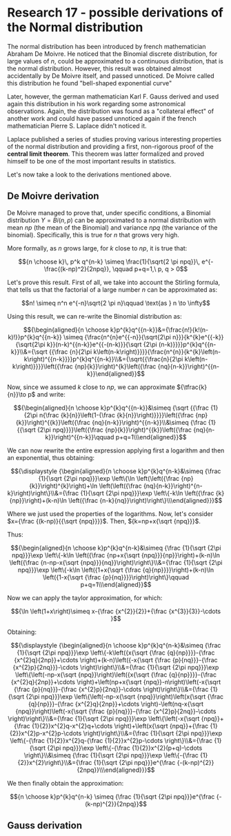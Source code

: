 <script type="text/javascript" id="MathJax-script" async
  src="https://cdn.jsdelivr.net/npm/mathjax@3/es5/tex-mml-chtml.js">
</script>
<script>
  MathJax = {
    tex: {
      inlineMath: [['$', '$']]
    }
  };
</script>

# Research 17 - possible derivations of the Normal distribution

The normal distribution has been introduced by french mathematician Abraham De Moivre. He noticed that the Binomial discrete distribution, for large values of $n$, could be approximated to a continuous distribution, that is the normal distribution. However, this result was obtained almost accidentally by De Moivre itself, and passed unnoticed. De Moivre called this distribution he found "bell-shaped exponential curve"

Later, however, the german mathematician Karl F. Gauss derived and used again this distribution in his work regarding some astronomical observations. Again, the distribution was found as a "collateral effect" of another work and could have passed unnoticed again if the french mathematician Pierre S. Laplace didn't noticed it.

Laplace published a series of studies proving various interesting properties of the normal distribution and providing a first, non-rigorous proof of the **central limit theorem**. This theorem was latter formalized and proved himself to be one of the most important results in statistics.

Let's now take a look to the derivations mentioned above.

## De Moivre derivation

De Moivre managed to prove that, under specific conditions, a Binomial distribution $Y=Bi(n,p)$ can be approximated to a normal distribution with mean $np$ (the mean of the Binomial) and variance $npq$ (the variance of the binomial). Specifically, this is true for $n$ that grows very high.

More formally, as $n$ grows large, for $k$ close to $np$, it is true that:

$${n \choose k}\, p^k q^{n-k} \simeq \frac{1}{\sqrt{2 \pi npq}}\, e^{-\frac{(k-np)^2}{2npq}}, \qquad p+q=1,\ p, q > 0$$

Let's prove this result. First of all, we take into account the Stirling formula, that tells us that the factorial of a large number $n$ can be approximated as:

$$n! \simeq  n^n e^{-n}\sqrt{2 \pi n}\qquad \text{as } n \to \infty$$

Using this result, we can re-write the Binomial distribution as:

$${\begin{aligned}{n \choose k}p^{k}q^{{n-k}}&={\frac{n!}{k!(n-k)!}}p^{k}q^{{n-k}} \simeq {\frac{n^{n}e^{{-n}}{\sqrt{2\pi n}}}{k^{k}e^{{-k}}{\sqrt{2\pi k}}(n-k)^{{n-k}}e^{{-(n-k)}}{\sqrt  {2\pi (n-k)}}}}p^{k}q^{{n-k}}\\&={\sqrt  {{\frac  {n}{2\pi k\left(n-k\right)}}}}{\frac{n^{n}}{k^{k}\left(n-k\right)^{{n-k}}}}p^{k}q^{{n-k}}\\&={\sqrt{{\frac{n}{2\pi k\left(n-k\right)}}}}\left({\frac  {np}{k}}\right)^{k}\left({\frac  {nq}{n-k}}\right)^{{n-k}}\end{aligned}}$$

Now, since we assumed $k$ close to $np$, we can approximate ${\tfrac{k}{n}}\to p$ and write:

$${\begin{aligned}{n \choose k}p^{k}q^{{n-k}}&\simeq {\sqrt  {{\frac  {1}{2\pi n{\frac  {k}{n}}\left(1-{\frac  {k}{n}}\right)}}}}\left({\frac  {np}{k}}\right)^{{k}}\left({\frac  {nq}{n-k}}\right)^{{n-k}}\\&\simeq {\frac  {1}{{\sqrt  {2\pi npq}}}}\left({\frac  {np}{k}}\right)^{{k}}\left({\frac  {nq}{n-k}}\right)^{{n-k}}\qquad p+q=1\\\end{aligned}}$$

We can now rewrite the entire expression applying first a logarithm and then an exponential, thus obtaining:

$${\displaystyle {\begin{aligned}{n \choose k}p^{k}q^{n-k}&\simeq {\frac {1}{\sqrt {2\pi npq}}}\exp \left\{\ln \left(\left({\frac {np}{k}}\right)^{k}\right)+\ln \left(\left({\frac {nq}{n-k}}\right)^{n-k}\right)\right\}\\&={\frac {1}{\sqrt {2\pi npq}}}\exp \left\{-k\ln \left({\frac {k}{np}}\right)+(k-n)\ln \left({\frac {n-k}{nq}}\right)\right\}\\\end{aligned}}}$$

Where we just used the properties of the logarithms. Now, let's consider $x={\frac {(k-np)}{{\sqrt  {npq}}}}$. Then, ${k=np+x{\sqrt {npq}}}$.

Thus:

$${\begin{aligned}{n \choose k}p^{k}q^{n-k}&\simeq {\frac {1}{\sqrt {2\pi npq}}}\exp \left\{-k\ln \left({\frac {np+x{\sqrt {npq}}}{np}}\right)+(k-n)\ln \left({\frac {n-np-x{\sqrt {npq}}}{nq}}\right)\right\}\\&={\frac {1}{\sqrt {2\pi npq}}}\exp \left\{-k\ln \left({1+x{\sqrt {\frac {q}{np}}}}\right)+(k-n)\ln \left({1-x{\sqrt {\frac {p}{nq}}}}\right)\right\}\qquad p+q=1\\\end{aligned}}$$

Now we can apply the taylor approximation, for which:

$${\ln \left(1+x\right)\simeq x-{\frac {x^{2}}{2}}+{\frac {x^{3}}{3}}-\cdots }$$

Obtaining:

$${\displaystyle {\begin{aligned}{n \choose k}p^{k}q^{n-k}&\simeq {\frac {1}{\sqrt {2\pi npq}}}\exp \left\{-k\left({x{\sqrt {\frac {q}{np}}}}-{\frac {x^{2}q}{2np}}+\cdots \right)+(k-n)\left({-x{\sqrt {\frac {p}{nq}}}-{\frac {x^{2}p}{2nq}}}-\cdots \right)\right\}\\&={\frac {1}{\sqrt {2\pi npq}}}\exp \left\{\left(-np-x{\sqrt {npq}}\right)\left({x{\sqrt {\frac {q}{np}}}}-{\frac {x^{2}q}{2np}}+\cdots \right)+\left(np+x{\sqrt {npq}}-n\right)\left(-x{\sqrt {\frac {p}{nq}}}-{\frac {x^{2}p}{2nq}}-\cdots \right)\right\}\\&={\frac {1}{\sqrt {2\pi npq}}}\exp \left\{\left(-np-x{\sqrt {npq}}\right)\left(x{\sqrt {\frac {q}{np}}}-{\frac {x^{2}q}{2np}}+\cdots \right)-\left(nq-x{\sqrt {npq}}\right)\left(-x{\sqrt {\frac {p}{nq}}}-{\frac {x^{2}p}{2nq}}-\cdots \right)\right\}\\&={\frac {1}{\sqrt {2\pi npq}}}\exp \left\{\left(-x{\sqrt {npq}}+{\frac {1}{2}}x^{2}q-x^{2}q+\cdots \right)+\left(x{\sqrt {npq}}+{\frac {1}{2}}x^{2}p-x^{2}p-\cdots \right)\right\}\\&={\frac {1}{\sqrt {2\pi npq}}}\exp \left\{-{\frac {1}{2}}x^{2}q-{\frac {1}{2}}x^{2}p-\cdots \right\}\\&={\frac {1}{\sqrt {2\pi npq}}}\exp \left\{-{\frac {1}{2}}x^{2}(p+q)-\cdots \right\}\\&\simeq {\frac {1}{\sqrt {2\pi npq}}}\exp \left\{-{\frac {1}{2}}x^{2}\right\}\\&={\frac {1}{\sqrt {2\pi npq}}}e^{\frac {-(k-np)^{2}}{2npq}}\\\end{aligned}}}$$

We then finally obtain the approximation:

$${n \choose k}p^{k}q^{n-k} \simeq {\frac {1}{\sqrt {2\pi npq}}}e^{\frac {-(k-np)^{2}}{2npq}}$$

## Gauss derivation